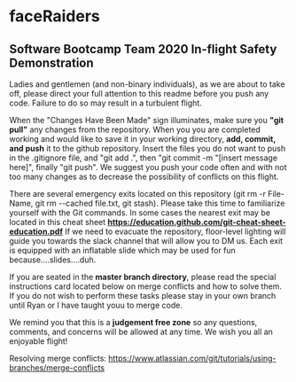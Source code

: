 # faceRaiders
## Software Bootcamp Team 2020 In-flight Safety Demonstration

Ladies and gentlemen (and non-binary individuals), as we are about to take off, please direct your full attention to this readme before you push any code. Failure to do so may result in a turbulent flight.

When the "Changes Have Been Made" sign illuminates, make sure you **"git pull"** any changes from the repository. When you you are completed working and would like to save it in your working directory, **add, commit, and push** it to the github repository. Insert the files you do not want to push in the .gitignore file, and "git add .", then "git commit -m "[insert message here]", finally "git push". We suggest you push your code often and with not too many changes as to decrease the possibility of conflicts on this flight.

There are several emergency exits located on this repository (git rm -r File-Name, git rm --cached file.txt, git stash). Please take this time to familiarize yourself with the Git commands. In some cases the nearest exit may be located in this cheat sheet **https://education.github.com/git-cheat-sheet-education.pdf** If we need to evacuate the repository, floor-level lighting will guide you towards the slack channel that will allow you to DM us. Each exit is equipped with an inflatable slide which may be used for fun because....slides....duh.

If you are seated in the **master branch directory**, please read the special instructions card located below on merge conflicts and how to solve them. If you do not wish to perform these tasks please stay in your own branch until Ryan or I have taught youu to merge code.

We remind you that this is a **judgement free zone** so any questions, comments, and concerns will be allowed at any time. We wish you all an enjoyable flight!

Resolving merge conflicts: https://www.atlassian.com/git/tutorials/using-branches/merge-conflicts
